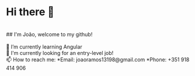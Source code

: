 # Hi there 👋
<br>
## I'm João, welcome to my github!
<br><br>
🌱 I’m currently learning Angular
<br>
🌱 I'm currently looking for an entry-level job!
<br>
📫 How to reach me:
  *Email: joaoramos13198@gmail.com
  *Phone: +351 918 414 906


<!--
**joaoramos1234/joaoramos1234** is a ✨ _special_ ✨ repository because its `README.md` (this file) appears on your GitHub profile.

Here are some ideas to get you started:

- 🔭 I’m currently working on ...
- 🌱 I’m currently learning ...
- 👯 I’m looking to collaborate on ...
- 🤔 I’m looking for help with ...
- 💬 Ask me about ...
- 📫 How to reach me: ...
- 😄 Pronouns: ...
- ⚡ Fun fact: ...
-->
